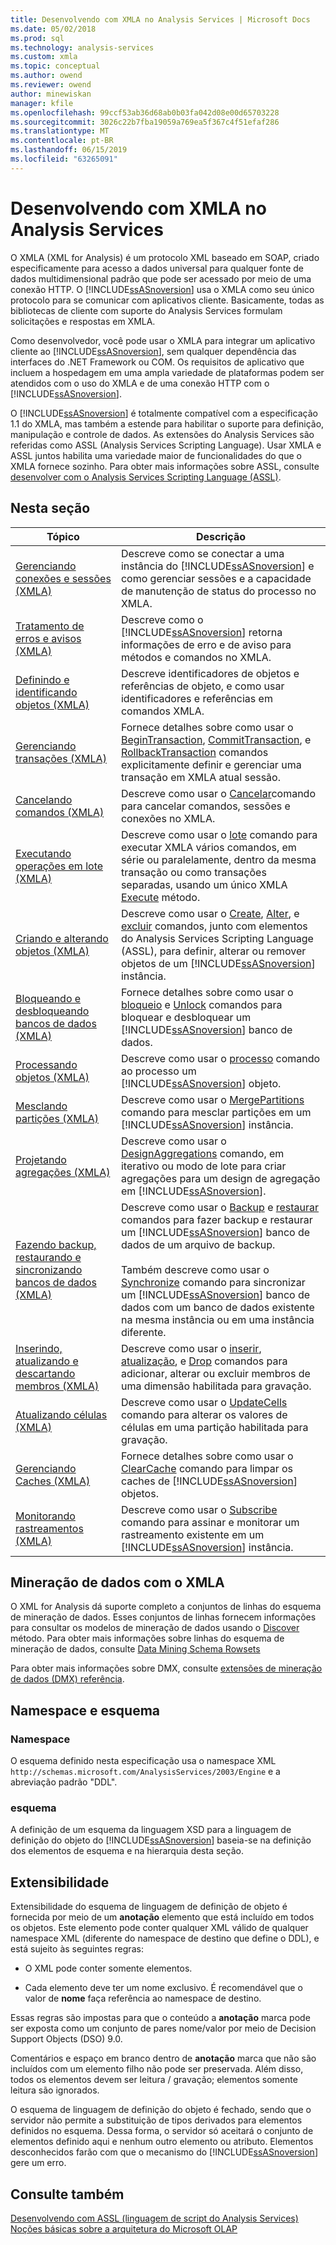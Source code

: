 ```yaml
---
title: Desenvolvendo com XMLA no Analysis Services | Microsoft Docs
ms.date: 05/02/2018
ms.prod: sql
ms.technology: analysis-services
ms.custom: xmla
ms.topic: conceptual
ms.author: owend
ms.reviewer: owend
author: minewiskan
manager: kfile
ms.openlocfilehash: 99ccf53ab36d68ab0b03fa042d08e00d65703228
ms.sourcegitcommit: 3026c22b7fba19059a769ea5f367c4f51efaf286
ms.translationtype: MT
ms.contentlocale: pt-BR
ms.lasthandoff: 06/15/2019
ms.locfileid: "63265091"
---
```

# <a name="developing-with-xmla-in-analysis-services"></a>Desenvolvendo com XMLA no Analysis Services
  O XMLA (XML for Analysis) é um protocolo XML baseado em SOAP, criado especificamente para acesso a dados universal para qualquer fonte de dados multidimensional padrão que pode ser acessado por meio de uma conexão HTTP. O [!INCLUDE[ssASnoversion](../../includes/ssasnoversion-md.md)] usa o XMLA como seu único protocolo para se comunicar com aplicativos cliente. Basicamente, todas as bibliotecas de cliente com suporte do Analysis Services formulam solicitações e respostas em XMLA.  
  
 Como desenvolvedor, você pode usar o XMLA para integrar um aplicativo cliente ao [!INCLUDE[ssASnoversion](../../includes/ssasnoversion-md.md)], sem qualquer dependência das interfaces do .NET Framework ou COM. Os requisitos de aplicativo que incluem a hospedagem em uma ampla variedade de plataformas podem ser atendidos com o uso do XMLA e de uma conexão HTTP com o [!INCLUDE[ssASnoversion](../../includes/ssasnoversion-md.md)].  
  
 O [!INCLUDE[ssASnoversion](../../includes/ssasnoversion-md.md)] é totalmente compatível com a especificação 1.1 do XMLA, mas também a estende para habilitar o suporte para definição, manipulação e controle de dados. As extensões do Analysis Services são referidas como ASSL (Analysis Services Scripting Language). Usar XMLA e ASSL juntos habilita uma variedade maior de funcionalidades do que o XMLA fornece sozinho. Para obter mais informações sobre ASSL, consulte [desenvolver com o Analysis Services Scripting Language &#40;ASSL&#41;](../../analysis-services/multidimensional-models/scripting-language-assl/developing-with-analysis-services-scripting-language-assl.md).  
  
## <a name="in-this-section"></a>Nesta seção  
  
|Tópico|Descrição|  
|-----------|-----------------|  
|[Gerenciando conexões e sessões &#40;XMLA&#41;](../../analysis-services/multidimensional-models-scripting-language-assl-xmla/managing-connections-and-sessions-xmla.md)|Descreve como se conectar a uma instância do [!INCLUDE[ssASnoversion](../../includes/ssasnoversion-md.md)] e como gerenciar sessões e a capacidade de manutenção de status do processo no XMLA.|  
|[Tratamento de erros e avisos &#40;XMLA&#41;](../../analysis-services/multidimensional-models-scripting-language-assl-xmla/handling-errors-and-warnings-xmla.md)|Descreve como o [!INCLUDE[ssASnoversion](../../includes/ssasnoversion-md.md)] retorna informações de erro e de aviso para métodos e comandos no XMLA.|  
|[Definindo e identificando objetos &#40;XMLA&#41;](../../analysis-services/multidimensional-models-scripting-language-assl-xmla/defining-and-identifying-objects-xmla.md)|Descreve identificadores de objetos e referências de objeto, e como usar identificadores e referências em comandos XMLA.|  
|[Gerenciando transações &#40;XMLA&#41;](../../analysis-services/multidimensional-models-scripting-language-assl-xmla/managing-transactions-xmla.md)|Fornece detalhes sobre como usar o [BeginTransaction](https://docs.microsoft.com/bi-reference/xmla/xml-elements-commands/begintransaction-element-xmla), [CommitTransaction](https://docs.microsoft.com/bi-reference/xmla/xml-elements-commands/committransaction-element-xmla), e [RollbackTransaction](https://docs.microsoft.com/bi-reference/xmla/xml-elements-commands/rollbacktransaction-element-xmla) comandos explicitamente definir e gerenciar uma transação em XMLA atual sessão.|  
|[Cancelando comandos &#40;XMLA&#41;](../../analysis-services/multidimensional-models-scripting-language-assl-xmla/canceling-commands-xmla.md)|Descreve como usar o [Cancelar](https://docs.microsoft.com/bi-reference/xmla/xml-elements-commands/cancel-element-xmla)comando para cancelar comandos, sessões e conexões no XMLA.|  
|[Executando operações em lote &#40;XMLA&#41;](../../analysis-services/multidimensional-models-scripting-language-assl-xmla/performing-batch-operations-xmla.md)|Descreve como usar o [lote](https://docs.microsoft.com/bi-reference/xmla/xml-elements-commands/batch-element-xmla) comando para executar XMLA vários comandos, em série ou paralelamente, dentro da mesma transação ou como transações separadas, usando um único XMLA [Execute](https://docs.microsoft.com/bi-reference/xmla/xml-elements-methods-execute) método.|  
|[Criando e alterando objetos &#40;XMLA&#41;](../../analysis-services/multidimensional-models-scripting-language-assl-xmla/creating-and-altering-objects-xmla.md)|Descreve como usar o [Create](https://docs.microsoft.com/bi-reference/xmla/xml-elements-commands/create-element-xmla), [Alter](https://docs.microsoft.com/bi-reference/xmla/xml-elements-commands/alter-element-xmla), e [excluir](https://docs.microsoft.com/bi-reference/xmla/xml-elements-commands/delete-element-xmla) comandos, junto com elementos do Analysis Services Scripting Language (ASSL), para definir, alterar ou remover objetos de um [!INCLUDE[ssASnoversion](../../includes/ssasnoversion-md.md)] instância.|  
|[Bloqueando e desbloqueando bancos de dados &#40;XMLA&#41;](../../analysis-services/multidimensional-models-scripting-language-assl-xmla/locking-and-unlocking-databases-xmla.md)|Fornece detalhes sobre como usar o [bloqueio](https://docs.microsoft.com/bi-reference/xmla/xml-elements-commands/lock-element-xmla) e [Unlock](https://docs.microsoft.com/bi-reference/xmla/xml-elements-commands/lock-element-xmla) comandos para bloquear e desbloquear um [!INCLUDE[ssASnoversion](../../includes/ssasnoversion-md.md)] banco de dados.|  
|[Processando objetos &#40;XMLA&#41;](../../analysis-services/multidimensional-models-scripting-language-assl-xmla/processing-objects-xmla.md)|Descreve como usar o [processo](https://docs.microsoft.com/bi-reference/xmla/xml-elements-commands/process-element-xmla) comando ao processo um [!INCLUDE[ssASnoversion](../../includes/ssasnoversion-md.md)] objeto.|  
|[Mesclando partições &#40;XMLA&#41;](../../analysis-services/multidimensional-models-scripting-language-assl-xmla/merging-partitions-xmla.md)|Descreve como usar o [MergePartitions](https://docs.microsoft.com/bi-reference/xmla/xml-elements-commands/mergepartitions-element-xmla) comando para mesclar partições em um [!INCLUDE[ssASnoversion](../../includes/ssasnoversion-md.md)] instância.|  
|[Projetando agregações &#40;XMLA&#41;](../../analysis-services/multidimensional-models-scripting-language-assl-xmla/designing-aggregations-xmla.md)|Descreve como usar o [DesignAggregations](https://docs.microsoft.com/bi-reference/xmla/xml-elements-commands/designaggregations-element-xmla) comando, em iterativo ou modo de lote para criar agregações para um design de agregação em [!INCLUDE[ssASnoversion](../../includes/ssasnoversion-md.md)].|  
|[Fazendo backup, restaurando e sincronizando bancos de dados &#40;XMLA&#41;](../../analysis-services/multidimensional-models-scripting-language-assl-xmla/backing-up-restoring-and-synchronizing-databases-xmla.md)|Descreve como usar o [Backup](https://docs.microsoft.com/bi-reference/xmla/xml-elements-commands/backup-element-xmla) e [restaurar](https://docs.microsoft.com/bi-reference/xmla/xml-elements-commands/restore-element-xmla) comandos para fazer backup e restaurar um [!INCLUDE[ssASnoversion](../../includes/ssasnoversion-md.md)] banco de dados de um arquivo de backup.<br /><br /> Também descreve como usar o [Synchronize](https://docs.microsoft.com/bi-reference/xmla/xml-elements-commands/synchronize-element-xmla) comando para sincronizar um [!INCLUDE[ssASnoversion](../../includes/ssasnoversion-md.md)] banco de dados com um banco de dados existente na mesma instância ou em uma instância diferente.|  
|[Inserindo, atualizando e descartando membros &#40;XMLA&#41;](../../analysis-services/multidimensional-models-scripting-language-assl-xmla/inserting-updating-and-dropping-members-xmla.md)|Descreve como usar o [inserir](https://docs.microsoft.com/bi-reference/xmla/xml-elements-commands/insert-element-xmla), [atualização](https://docs.microsoft.com/bi-reference/xmla/xml-elements-commands/update-element-xmla), e [Drop](https://docs.microsoft.com/bi-reference/xmla/xml-elements-commands/drop-element-xmla) comandos para adicionar, alterar ou excluir membros de uma dimensão habilitada para gravação.|  
|[Atualizando células &#40;XMLA&#41;](../../analysis-services/multidimensional-models-scripting-language-assl-xmla/updating-cells-xmla.md)|Descreve como usar o [UpdateCells](https://docs.microsoft.com/bi-reference/xmla/xml-elements-commands/updatecells-element-xmla) comando para alterar os valores de células em uma partição habilitada para gravação.|  
|[Gerenciando Caches &#40;XMLA&#41;](../../analysis-services/multidimensional-models-scripting-language-assl-xmla/managing-caches-xmla.md)|Fornece detalhes sobre como usar o [ClearCache](https://docs.microsoft.com/bi-reference/xmla/xml-elements-commands/clearcache-element-xmla) comando para limpar os caches de [!INCLUDE[ssASnoversion](../../includes/ssasnoversion-md.md)] objetos.|  
|[Monitorando rastreamentos &#40;XMLA&#41;](../../analysis-services/multidimensional-models-scripting-language-assl-xmla/monitoring-traces-xmla.md)|Descreve como usar o [Subscribe](https://docs.microsoft.com/bi-reference/xmla/xml-elements-commands/subscribe-element-xmla) comando para assinar e monitorar um rastreamento existente em um [!INCLUDE[ssASnoversion](../../includes/ssasnoversion-md.md)] instância.|  
  
## <a name="data-mining-with-xmla"></a>Mineração de dados com o XMLA  
 O XML for Analysis dá suporte completo a conjuntos de linhas do esquema de mineração de dados. Esses conjuntos de linhas fornecem informações para consultar os modelos de mineração de dados usando o [Discover](https://docs.microsoft.com/bi-reference/xmla/xml-elements-methods-discover) método. Para obter mais informações sobre linhas do esquema de mineração de dados, consulte [Data Mining Schema Rowsets](https://docs.microsoft.com/bi-reference/schema-rowsets/data-mining/data-mining-schema-rowsets)  
  
 Para obter mais informações sobre DMX, consulte [extensões de mineração de dados &#40;DMX&#41; referência](../../dmx/data-mining-extensions-dmx-reference.md).  
  
## <a name="namespace-and-schema"></a>Namespace e esquema  
  
### <a name="namespace"></a>Namespace  
 O esquema definido nesta especificação usa o namespace XML `http://schemas.microsoft.com/AnalysisServices/2003/Engine` e a abreviação padrão "DDL".  
  
### <a name="schema"></a>esquema  
 A definição de um esquema da linguagem XSD para a linguagem de definição do objeto do [!INCLUDE[ssASnoversion](../../includes/ssasnoversion-md.md)] baseia-se na definição dos elementos de esquema e na hierarquia desta seção.  
  
## <a name="extensibility"></a>Extensibilidade  
 Extensibilidade do esquema de linguagem de definição de objeto é fornecida por meio de um **anotação** elemento que está incluído em todos os objetos. Este elemento pode conter qualquer XML válido de qualquer namespace XML (diferente do namespace de destino que define o DDL), e está sujeito às seguintes regras:  
  
-   O XML pode conter somente elementos.  
  
-   Cada elemento deve ter um nome exclusivo. É recomendável que o valor de **nome** faça referência ao namespace de destino.  
  
 Essas regras são impostas para que o conteúdo a **anotação** marca pode ser exposta como um conjunto de pares nome/valor por meio de Decision Support Objects (DSO) 9.0.  
  
 Comentários e espaço em branco dentro de **anotação** marca que não são incluídos com um elemento filho não pode ser preservada. Além disso, todos os elementos devem ser leitura / gravação; elementos somente leitura são ignorados.  
  
 O esquema de linguagem de definição do objeto é fechado, sendo que o servidor não permite a substituição de tipos derivados para elementos definidos no esquema. Dessa forma, o servidor só aceitará o conjunto de elementos definido aqui e nenhum outro elemento ou atributo. Elementos desconhecidos farão com que o mecanismo do [!INCLUDE[ssASnoversion](../../includes/ssasnoversion-md.md)] gere um erro.  
  
## <a name="see-also"></a>Consulte também  
 [Desenvolvendo com ASSL &#40;linguagem de script do Analysis Services&#41;](../../analysis-services/multidimensional-models/scripting-language-assl/developing-with-analysis-services-scripting-language-assl.md)   
 [Noções básicas sobre a arquitetura do Microsoft OLAP](../../analysis-services/multidimensional-models/olap-physical/understanding-microsoft-olap-architecture.md)  
  
  
